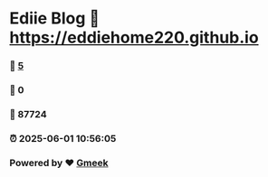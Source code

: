 # Ediie Blog :link: https://eddiehome220.github.io 
### :page_facing_up: [5](https://eddiehome220.github.io/tag.html) 
### :speech_balloon: 0 
### :hibiscus: 87724 
### :alarm_clock: 2025-06-01 10:56:05 
### Powered by :heart: [Gmeek](https://github.com/Meekdai/Gmeek)
